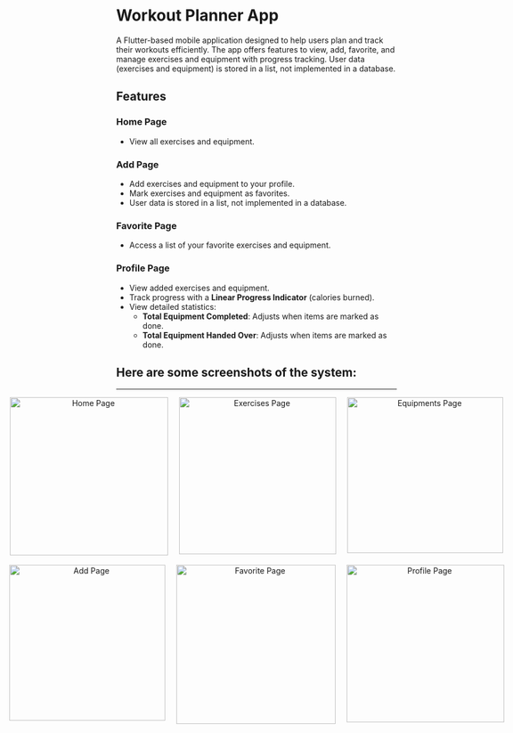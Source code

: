 # Workout Planner App

A Flutter-based mobile application designed to help users plan and track their workouts efficiently. The app offers features to view, add, favorite, and manage exercises and equipment with progress tracking. User data (exercises and equipment) is stored in a list, not implemented in a database.

## Features

### **Home Page**
- View all exercises and equipment.

### **Add Page**
- Add exercises and equipment to your profile.
- Mark exercises and equipment as favorites.
- User data is stored in a list, not implemented in a database.

### **Favorite Page**
- Access a list of your favorite exercises and equipment.

### **Profile Page**
- View added exercises and equipment.
- Track progress with a **Linear Progress Indicator** (calories burned).
- View detailed statistics:
  - **Total Equipment Completed**: Adjusts when items are marked as done.
  - **Total Equipment Handed Over**: Adjusts when items are marked as done.

## Here are some screenshots of the system:
---
<div align="center">
  <div style="display: flex; justify-content: center; gap: 20px;">
    <img src="https://github.com/user-attachments/assets/603dc6f8-9b30-4f22-aed6-ade289cfe7a6" alt="Home Page" width="284" />
    <img src="https://github.com/user-attachments/assets/f93e11b8-05e9-44dd-a63d-137aed220544" alt="Exercises Page" width="282" />
    <img src="https://github.com/user-attachments/assets/1c6e6056-6a0b-4a19-8bbc-b08b8d0a9098" alt="Equipments Page" width="280" />
  </div>
  <br>
  <div style="display: flex; justify-content: center; gap: 20px;">
    <img src="https://github.com/user-attachments/assets/35140824-57af-408e-b8af-c3b4d3d07b41" alt="Add Page" width="280" />
    <img src="https://github.com/user-attachments/assets/fa885b34-2c66-48a5-97ad-263a6fb360f0" alt="Favorite Page" width="286" />
    <img src="https://github.com/user-attachments/assets/e41c9cf6-992f-4d10-91bd-047195502896" alt="Profile Page" width="283" />
  </div>
</div>







